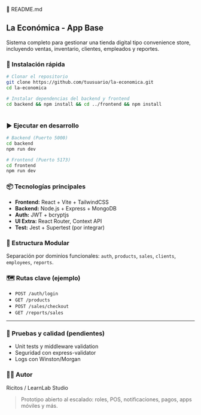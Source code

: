 📘 README.md
## La Económica - App Base
Sistema completo para gestionar una tienda digital tipo convenience store, incluyendo ventas, inventario, clientes, empleados y reportes.

### 🚀 Instalación rápida
```bash
# Clonar el repositorio
git clone https://github.com/tuusuario/la-economica.git
cd la-economica

# Instalar dependencias del backend y frontend
cd backend && npm install && cd ../frontend && npm install
```

#
### ▶️ Ejecutar en desarrollo
```bash
# Backend (Puerto 5000)
cd backend
npm run dev

# Frontend (Puerto 5173)
cd frontend
npm run dev
```

### 📦 Tecnologías principales
- **Frontend:** React + Vite + TailwindCSS
- **Backend:** Node.js + Express + MongoDB
- **Auth:** JWT + bcryptjs
- **UI Extra:** React Router, Context API
- **Test:** Jest + Supertest (por integrar)

### 📁 Estructura Modular
Separación por dominios funcionales: `auth`, `products`, `sales`, `clients`, `employees`, `reports`.

### 🗺️ Rutas clave (ejemplo)
- `POST /auth/login`
- `GET /products`
- `POST /sales/checkout`
- `GET /reports/sales`

---

### 🧪 Pruebas y calidad (pendientes)
- Unit tests y middleware validation
- Seguridad con express-validator
- Logs con Winston/Morgan

### 🧑‍💻 Autor
Ricitos / LearnLab Studio

> Prototipo abierto al escalado: roles, POS, notificaciones, pagos, apps móviles y más.
